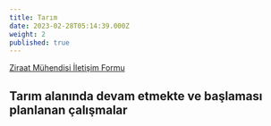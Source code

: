 ```yaml
---
title: Tarım
date: 2023-02-28T05:14:39.000Z
weight: 2
published: true
---
```


[Ziraat Mühendisi İletişim Formu](https://forms.gle/UCkU5x6wjMEieBPL6)

## Tarım alanında devam etmekte ve başlaması planlanan çalışmalar

